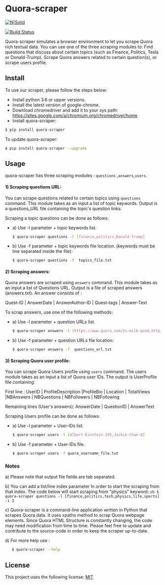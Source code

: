 # Quora-scraper

[![N|Solid](https://cldup.com/dTxpPi9lDf.thumb.png)](https://github.com/banyous/Quora-and-Twitter-crawler-and-user-matcher)

[![Build Status](https://travis-ci.org/joemccann/dillinger.svg?branch=master)](https://github.com/banyous/Quora-and-Twitter-crawler-and-user-matcher)

Quora-scraper simulates a browser environment to let you scrape Quora rich textual data. You can use one of the three scraping modules to: Find questions that discuss about certain topics (such as Finance, Politics, Tesla or Donald-Trump). Scrape Quora answers related to certain question(s), or scrape users profile.


## Install
To use our scraper, please follow the steps below:
- Install python 3.6 or upper versions.
- Install the latest version of google-chrome.
- Download chromedriver and add it to your sys path:  https://sites.google.com/a/chromium.org/chromedriver/home 
- Install quora-scraper:

```sh
$ pip install quora-scraper
```
To update quora-scraper:

```sh
$ pip install quora-scraper --upgrade
```


## Usage

quora-scraper has three scraping modules : ```questions``` ,```answers```,```users```.
#### 1) Scraping questions URL:

You can scrape questions related to certain topics using ```questions``` command. This module takes as an input a list of topic keywords. Output is a questions_URL file containing the topic's question links. 

Scraping a topic questions can be done as follows:

- a) Use -l parameter + topic keywords list.

    ```sh
    $ quora-scraper questions -l [finance,politics,Donald-Trump]
    ```

- b) Use -f parameter + topic keywords file location. (keywords must be line separated inside the file):

    ```sh
    $ quora-scraper questions -f  topics_file.txt
    ```
    
#### 2) Scraping answers:

Quora answers are scraped using ```answers``` command. This module takes as an input a list of Questions URL. Output is a file of scraped answers (answers.txt). An answer consists of :

Quest-ID | AnswerDate | AnswerAuthor-ID | Quest-tags | Answer-Text 

To scrap answers, use one of the following methods:

- a) Use -l parameter + question URLs list. 

    ```sh
    $ quora-scraper answers -l [https://www.quora.com/Is-milk-good,https://www.quora.com/Was-Einstein-a-fake-and-a-plagiarist]
    ```

- b)  Use -f parameter + question URLs file location:
 
    ```sh
    $ quora-scraper answers -f  questions_url.txt
    ```
 
#### 3) Scraping Quora user profile:

You can scrape Quora Users profile using ```users``` command. The users module takes as an input a list of Quora user IDs. The output is UserProfile file containing:

First line :
UserID | ProfileDescription |ProfileBio | Location | TotalViews |NBAnswers | NBQuestions | NBFollowers |  NBFollowing

Remaining lines (User's answers):
AnswerDate | QuestionID | AnswerText 

Scraping Users profile can be done as follows:

- a) Use -l parameter + User-IDs list. 
    ```sh
    $ quora-scraper users -l [Albert-Einstein-195,Jackie-Chan-8]
    ```
   
- b)  Use -f parameter + User-IDs file. 

    ```sh
    $ quora-scraper users -f quora_username_file.txt
    ```

### Notes
a) Please note that output file fields are tab separated.

b) You can add a list/line index parameter In order to start the scraping from that index. The code below will start scraping from "physics" keyword:
    ```sh
    $ quora-scraper questions -l [finance,politics,tech,physics,life,sports]  -i 3
    ```
 
c) Quora-scraper is a command-line application written in Python that scrapes Quora data. It uses  xpaths method to scrap Quora webpage elements. Since Quora HTML Structure is constantly changing, the code may need modification from time to time. Please feel free to update and contribute to the source-code in order to keep the scraper up-to-date.

d) For more help use : 
 ```sh
    $ quora-scraper --help
 ```
     
    
License
----

This project uses the following license: [MIT]




[//]: # (These are reference links used in the body of this note and get stripped out when the markdown processor does its job. There is no need to format nicely because it shouldn't be seen. Thanks SO - http://stackoverflow.com/questions/4823468/store-comments-in-markdown-syntax)


   [MIT]: <https://github.com/banyousr>

